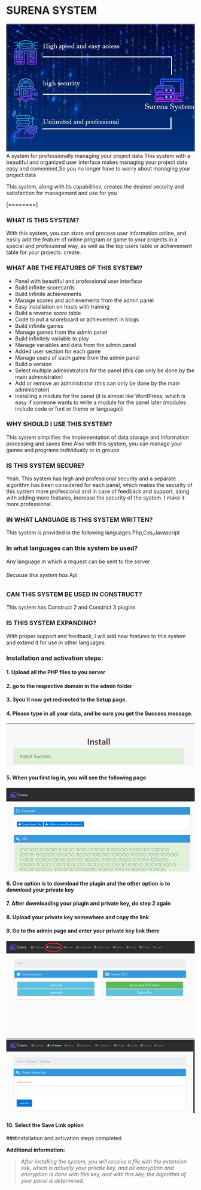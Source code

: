# SURENA SYSTEM
![](https://github.com/SurenaMHZ/surena_system/blob/main/%D8%AA%D8%B5%D8%A7%D9%88%DB%8C%D8%B1/Screenshot%20(97).png)
A system for professionally managing your project data
This system with a beautiful and organized user interface makes managing your project data easy and convenient,So you no longer have to worry about managing your project data

This system, along with its capabilities, creates the desired security and satisfaction for management and use for you

[========]
### WHAT IS THIS SYSTEM?
With this system, you can store and process user information online, and easily add the feature of online program or game to your projects in a special and professional way, as well as the top users table or achievement table for your projects. create.

### WHAT ARE THE FEATURES OF THIS SYSTEM?
- Panel with beautiful and professional user interface
- Build infinite scorecards
- Build infinite achievements
- Manage scores and achievements from the admin panel
- Easy installation on hosts with training
- Build a reverse score table
- Code to put a scoreboard or achievement in blogs
- Build infinite games
- Manage games from the admin panel
- Build infinitely variable to play
- Manage variables and data from the admin panel
- Added user section for each game
- Manage users of each game from the admin panel
- Build a version
- Select multiple administrators for the panel (this can only be done by the main administrator)
- Add or remove an administrator (this can only be done by the main administrator)
- Installing a module for the panel (it is almost like WordPress, which is easy if someone wants to write a module for the panel later (modules include code or font or theme or language))

### WHY SHOULD I USE THIS SYSTEM?
This system simplifies the implementation of data storage and information processing and saves time
Also with this system, you can manage your games and programs individually or in groups

### IS THIS SYSTEM SECURE?
Yeah. This system has high and professional security and a separate algorithm has been considered for each panel, which makes the security of this system more professional and in case of feedback and support, along with adding more features, increase the security of the system. I make it more professional.

### IN WHAT LANGUAGE IS THIS SYSTEM WRITTEN?
This system is provided in the following languages
Php,Css,Javascript

### In what languages can this system be used?
Any language in which a request can be sent to the server
###### Because this system has Api

### CAN THIS SYSTEM BE USED IN CONSTRUCT?
This system has Construct 2 and Constrict 3 plugins

### IS THIS SYSTEM EXPANDING?
With proper support and feedback, I will add new features to this system and extend it for use in other languages.

### Installation and activation steps:
#### 1.	Upload all the PHP files to you server
#### 2.	go to the respective domain in the admin folder
#### 3.	3you'll now get redirected to the Setup page.
#### 4.	Please type in all your data, and be sure you get the Success message.
![](https://github.com/SurenaMHZ/surena_system/blob/main/%D8%AA%D8%B5%D8%A7%D9%88%DB%8C%D8%B1/Screenshot%20(88).png)
#### 5.	When you first log in, you will see the following page
![](https://github.com/SurenaMHZ/surena_system/blob/main/%D8%AA%D8%B5%D8%A7%D9%88%DB%8C%D8%B1/Screenshot%20(85).png)
#### 6.	One option is to download the plugin and the other option is to download your private key
#### 7.	After downloading your plugin and private key, do step 2 again
#### 8.	Upload your private key somewhere and copy the link
#### 9.	Go to the admin page and enter your private key link there
![](https://github.com/SurenaMHZ/surena_system/blob/main/%D8%AA%D8%B5%D8%A7%D9%88%DB%8C%D8%B1/Screenshot%20(89).png)
![](https://github.com/SurenaMHZ/surena_system/blob/main/%D8%AA%D8%B5%D8%A7%D9%88%DB%8C%D8%B1/Screenshot%20(87).png)
#### 10.	Select the Save Link option
###Installation and activation steps completed

**Additional information:**
> *After installing the system, you will receive a file with the extension ssk, which is actually your private key, and all encryption and encryption is done with this key, and with this key, the algorithm of your panel is determined.*


